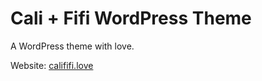 # Cali + Fifi WordPress Theme

A WordPress theme with love.

Website: [calififi.love](https://calififi.love)
